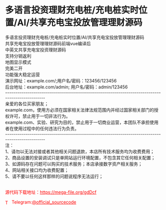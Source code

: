 # 多语言投资理财充电桩/充电桩实时位置/AI/共享充电宝投放管理理财源码

多语言投资理财充电桩/充电桩实时位置/AI/共享充电宝投放管理理财源码<br>共享充电宝投放管理理财源码前端vue编译后<br>中英文共享充电宝投资理财源码<br>支持分销返利<br>地图显示模式<br>完美二开<br>功能强大稳定运营<br>演示网址：example.com/;用户名/密码：123456/123456<br>后台地址：example.com/admin; 用户名/密码：admin/123456<br>--------------------------------------------------------------------------------------------------<br>亲爱的各位买家朋友；<br>example.com，使用方必须在国家相关法律法规范围内并经过国家相关部门的授权许可，禁止用于一切非法行为。<br>example.com、实验、研究为目的，禁止用于一切商业运营，本团队不承担使用者在使用过程中的任何违法行为负责。<br>--------------------------------------------------------------------------------------------------<br>注：<br>1、请勿以无法对接或者其他相关问题退款，本店所有技术服务均为收费费用；<br>2、商品设置的安装调试只是单网站运行环境配置，不包含其它任何相关配置；<br>3、如源码存在问题可以购买的技术服务；本店承接数字资产相关服务；<br>4、网站相关接口均为收费配置；<br>5、请不要以任何这样那样的问题说程序无法运行；<br><br>


<p style="color: red;">源代码下载地址：<a href="https://mega-file.org/gdDcf" style="color: red;">https://mega-file.org/gdDcf</a></p><p style="color: red;"><img src="https://cdn-icons-png.flaticon.com/512/2111/2111646.png" alt="Telegram Icon" style="width: 16px; vertical-align: middle; margin-right: 5px;">Telegram:<a href="https://t.me/official_sourcecode" style="color: red;">@official_sourcecode</a></p>
